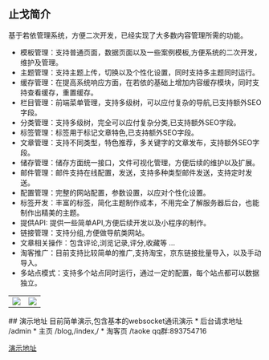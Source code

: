 ## 止戈简介
基于若依管理系统，方便二次开发，已经实现了大多数内容管理所需的功能。
* 模板管理：支持普通页面，数据页面以及一些案例模板,方便系统的二次开发，维护及管理。
* 主题管理：支持主题上传，切换以及个性化设置，同时支持多主题同时运行。
* 缓存管理：在提高系统响应方面，在若依的基础上增加内容缓存模块，同时支持查看缓存，重置缓存。
* 栏目管理：前端菜单管理，支持多级树，可以应付复杂的导航,已支持额外SEO字段。
* 分类管理：支持多级树，完全可以应付复杂分类,已支持额外SEO字段。
* 标签管理：标签用于标记文章特色,已支持额外SEO字段。
* 文章管理：支持不同类型，特色推荐，多关键字的文章发布，支持额外SEO字段。
* 储存管理：储存方面统一接口，文件可视化管理，方便后续的维护以及扩展。
* 邮件管理：邮件支持在线配置，发送，支持多种类型邮件发送，支持定时发送。
* 配置管理：完整的网站配置，参数设置，以应对个性化设置。
* 标签开发：丰富的标签，简化主题制作成本，不用完全了解服务器后台，也能制作出精美的主题。
* 提供API: 提供一些简单API,方便后续开发以及小程序的制作。
* 链接管理：支持分组,方便做导航类网站。
* 文章相关操作：包含评论,浏览记录,评分,收藏等 ...
* 淘客推广：目前支持比较简单的推广,支持淘宝，京东链接批量导入，以及手动导入。
* 多站点模式：支持多个站点同时运行，通过一定的配置，每个站点都可以数据独立。
<table>
    <tr>
        <td><img src="https://gitee.com/Getawy/zhige/raw/master/doc/pic/Snipaste_2021-04-03_14-25-19.png"/></td>
        <td><img src="https://gitee.com/Getawy/zhige/raw/master/doc/pic/Snipaste_2021-04-03_14-25-47.png"/></td>
    </tr>                                    
</table>
## 演示地址
目前简单演示,包含基本的websocket通讯演示
* 后台请求地址 /admin
* 主页 /blog,/index,/
* 淘客页 /taoke
qq群:893754716

[演示地址](https://www.pingpinduo.site)


